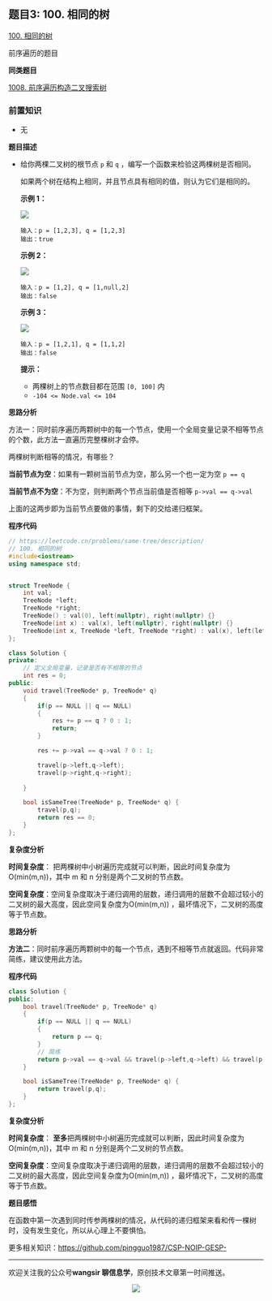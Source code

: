 ## 题目3: 100. 相同的树

[100. 相同的树](https://leetcode.cn/problems/same-tree/)

前序遍历的题目

**同类题目**

[1008. 前序遍历构造二叉搜索树](https://leetcode.cn/problems/construct-binary-search-tree-from-preorder-traversal/)

### 前置知识

- 无

**题目描述**

- 给你两棵二叉树的根节点 `p` 和 `q` ，编写一个函数来检验这两棵树是否相同。

  如果两个树在结构上相同，并且节点具有相同的值，则认为它们是相同的。

   

  **示例 1：**

  <img src ="https://cdn.jsdelivr.net/gh/pingguo1987/CSP-NOIP-GESP-/image/pic/二叉树/二叉树_题目3：100. 相同的树/ex1.jpg" />

  ```
  输入：p = [1,2,3], q = [1,2,3]
  输出：true
  ```

  **示例 2：**

  <img src ="https://cdn.jsdelivr.net/gh/pingguo1987/CSP-NOIP-GESP-/image/pic/二叉树/二叉树_题目3：100. 相同的树/ex2.jpg" />

  ```
  输入：p = [1,2], q = [1,null,2]
  输出：false
  ```

  **示例 3：**

  <img src ="https://cdn.jsdelivr.net/gh/pingguo1987/CSP-NOIP-GESP-/image/pic/二叉树/二叉树_题目3：100. 相同的树/ex3.jpg" />

  ```
  输入：p = [1,2,1], q = [1,1,2]
  输出：false
  ```

   

  **提示：**

  - 两棵树上的节点数目都在范围 `[0, 100]` 内
  - `-104 <= Node.val <= 104`

**思路分析**

方法一：同时前序遍历两颗树中的每一个节点，使用一个全局变量记录不相等节点的个数，此方法一直遍历完整棵树才会停。

两棵树判断相等的情况，有哪些？

**当前节点为空**：如果有一颗树当前节点为空，那么另一个也一定为空 `p == q`

**当前节点不为空**：不为空，则判断两个节点当前值是否相等 `p->val == q->val`

上面的这两步即为当前节点要做的事情，剩下的交给递归框架。

**程序代码**

```c++
// https://leetcode.cn/problems/same-tree/description/
// 100. 相同的树
#include<iostream>
using namespace std;


struct TreeNode {
    int val;
    TreeNode *left;
    TreeNode *right;
    TreeNode() : val(0), left(nullptr), right(nullptr) {}
    TreeNode(int x) : val(x), left(nullptr), right(nullptr) {}
    TreeNode(int x, TreeNode *left, TreeNode *right) : val(x), left(left), right(right) {}
};

class Solution {
private:
    // 定义全局变量，记录是否有不相等的节点
    int res = 0;
public:
    void travel(TreeNode* p, TreeNode* q)
    {
        if(p == NULL || q == NULL)
        {
            res += p == q ? 0 : 1;
            return;
        }

        res += p->val == q->val ? 0 : 1;

        travel(p->left,q->left);
        travel(p->right,q->right);
        
    }

    bool isSameTree(TreeNode* p, TreeNode* q) {
        travel(p,q);        
        return res == 0;
    }
};

```

**复杂度分析**

**时间复杂度**： 把两棵树中小树遍历完成就可以判断，因此时间复杂度为O(min(m,n))，其中 m 和 n 分别是两个二叉树的节点数。

**空间复杂度**：空间复杂度取决于递归调用的层数，递归调用的层数不会超过较小的二叉树的最大高度，因此空间复杂度为O(min(m,n)) ，最坏情况下，二叉树的高度等于节点数。

**思路分析**

**方法二**：同时前序遍历两颗树中的每一个节点，遇到不相等节点就返回。代码非常简练，建议使用此方法。

**程序代码**

```c++
class Solution {
public:
	bool travel(TreeNode* p, TreeNode* q)
    {
        if(p == NULL || q == NULL)
        {
            return p == q;
        }
        // 简练
        return p->val == q->val && travel(p->left,q->left) && travel(p->right,q->right);
    }

    bool isSameTree(TreeNode* p, TreeNode* q) {
        return travel(p,q);
    }
};
```

**复杂度分析**

**时间复杂度**： **至多**把两棵树中小树遍历完成就可以判断，因此时间复杂度为O(min(m,n))，其中 m 和 n 分别是两个二叉树的节点数。

**空间复杂度**：空间复杂度取决于递归调用的层数，递归调用的层数不会超过较小的二叉树的最大高度，因此空间复杂度为O(min(m,n)) ，最坏情况下，二叉树的高度等于节点数。

**题目感悟**

在函数中第一次遇到同时传参两棵树的情况，从代码的递归框架来看和传一棵树时，没有发生变化，所以从心理上不要惧怕。

更多相关知识：https://github.com/pingguo1987/CSP-NOIP-GESP-

---

欢迎关注我的公众号**wangsir 聊信息学**，原创技术文章第一时间推送。

<center>
    <img src="https://cdn.jsdelivr.net/gh/pingguo1987/CSP-NOIP-GESP-/image/pic/公众号-扫码版.png">
</center>
